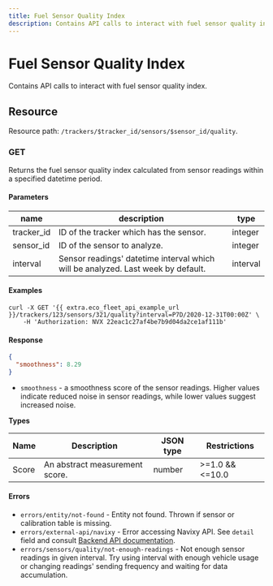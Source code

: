 ```yaml
---
title: Fuel Sensor Quality Index
description: Contains API calls to interact with fuel sensor quality index.
---
```


# Fuel Sensor Quality Index

Contains API calls to interact with fuel sensor quality index.

## Resource

Resource path: `/trackers/$tracker_id/sensors/$sensor_id/quality`.

### GET

Returns the fuel sensor quality index calculated from sensor readings within a specified datetime period.

#### Parameters

| name        | description                                                                      | type     |
| ----------- | -------------------------------------------------------------------------------- | -------- |
| tracker\_id | ID of the tracker which has the sensor.                                          | integer  |
| sensor\_id  | ID of the sensor to analyze.                                                     | integer  |
| interval    | Sensor readings' datetime interval which will be analyzed. Last week by default. | interval |

#### Examples

```shell
curl -X GET '{{ extra.eco_fleet_api_example_url }}/trackers/123/sensors/321/quality?interval=P7D/2020-12-31T00:00Z' \
    -H 'Authorization: NVX 22eac1c27af4be7b9d04da2ce1af111b'
```

#### Response

```json
{
  "smoothness": 8.29
}
```

* `smoothness` - a smoothness score of the sensor readings. Higher values indicate reduced noise in sensor readings, while lower values suggest increased noise.

**Types**

| Name  | Description                    | JSON type | Restrictions    |
| ----- | ------------------------------ | --------- | --------------- |
| Score | An abstract measurement score. | number    | >=1.0 && <=10.0 |

#### Errors

* `errors/entity/not-found` - Entity not found. Thrown if sensor or calibration table is missing.
* `errors/external-api/navixy` - Error accessing Navixy API. See `detail` field and consult [Backend API documentation](../../../../introduction/errors.md).
* `errors/sensors/quality/not-enough-readings` - Not enough sensor readings in given interval. Try using interval with enough vehicle usage or changing readings' sending frequency and waiting for data accumulation.
